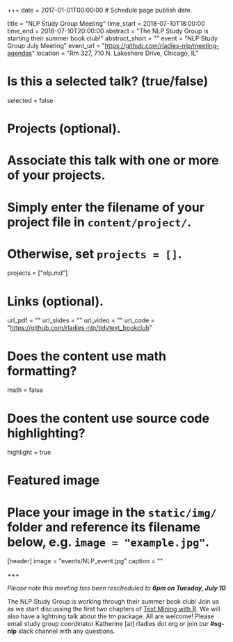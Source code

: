 +++
date = 2017-01-01T00:00:00  # Schedule page publish date.

title = "NLP Study Group Meeting"
time_start = 2018-07-10T18:00:00
time_end = 2018-07-10T20:00:00
abstract = "The NLP Study Group is starting their summer book club!"
abstract_short = ""
event = "NLP Study Group July Meeting"
event_url = "https://github.com/rladies-nlp/meeting-agendas"
location = "Rm 327, 710 N. Lakeshore Drive, Chicago, IL"

# Is this a selected talk? (true/false)
selected = false

# Projects (optional).
#   Associate this talk with one or more of your projects.
#   Simply enter the filename of your project file in `content/project/`.
#   Otherwise, set `projects = []`.
projects = ["nlp.md"]

# Links (optional).
url_pdf = ""
url_slides = ""
url_video = ""
url_code = "https://github.com/rladies-nlp/tidytext_bookclub"

# Does the content use math formatting?
math = false

# Does the content use source code highlighting?
highlight = true

# Featured image
# Place your image in the `static/img/` folder and reference its filename below, e.g. `image = "example.jpg"`.
[header]
image = "events/NLP_event.jpg"
caption = ""

+++

_Please note this meeting has been rescheduled to **6pm on Tuesday, July 10**_

The NLP Study Group is working through their summer book club! Join us as we start discussing the first two chapters of [Text Mining with R](https://www.tidytextmining.com/). We will also have a lightning talk about the tm package. All are welcome! Please email study group coordinator Katherine [at] rladies dot org or join our **#sg-nlp** slack channel with any questions. 